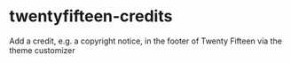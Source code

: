 twentyfifteen-credits
=====================

Add a credit, e.g. a copyright notice, in the footer of Twenty Fifteen via the theme customizer
